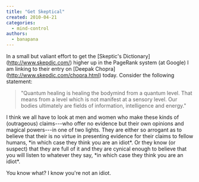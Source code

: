 ```yaml
---
title: "Get Skeptical"
created: 2010-04-21
categories: 
  - mind-control
authors: 
  - banapana
---
```


In a small but valiant effort to get the \[Skeptic's Dictionary\](http://www.skepdic.com/) higher up in the PageRank system (at Google) I am linking to their entry on \[Deepak Chopra\](http://www.skepdic.com/chopra.html) today. Consider the following statement:

> "Quantum healing is healing the bodymind from a quantum level. That means from a level which is not manifest at a sensory level. Our bodies ultimately are fields of information, intelligence and energy."

I think we all have to look at men and women who make these kinds of (outrageous) claims---who offer no evidence but their own opinions and magical powers---in one of two lights. They are either so arrogant as to believe that their is no virtue in presenting evidence for their claims to fellow humans, \*in which case they think you are an idiot\*. Or they know (or suspect) that they are full of it and they are cynical enough to believe that you will listen to whatever they say, \*in which case they think you are an idiot\*.

You know what? I know you're not an idiot.
